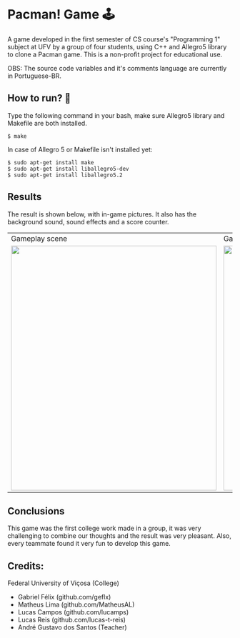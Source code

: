 # Pacman! Game :joystick:

A game developed in the first semester of CS course's "Programming 1" subject at UFV by a group of four students, using C++ and Allegro5 library to clone a Pacman game. 
This is a non-profit project for educational use.

OBS: The source code variables and it's comments language are currently in Portuguese-BR.

## How to run? :running:

Type the following command in your bash, make sure Allegro5 library and Makefile are both installed.
```	
$ make
```
In case of Allegro 5 or Makefile isn't installed yet:

```
$ sudo apt-get install make
$ sudo apt-get install liballegro5-dev
$ sudo apt-get install liballegro5.2
```
## Results

The result is shown below, with in-game pictures. It also has the background sound, sound effects and a score counter.
<table>
  <tr>
     <td>Gameplay scene</td>
     <td>Game over screen</td>
  </tr>
  <tr>
    <td><img src="assets/readme/gameplay.png" width=460 height=548></td>
    <td><img src="assets/readme/wasted.png" width=460 height=548></td>
  </tr>
 </table>

## Conclusions

This game was the first college work made in a group, it was very challenging to combine our thoughts and the result was very pleasant. 
Also, every teammate found it very fun to develop this game.

## Credits:

Federal University of Viçosa (College)

- Gabriel Félix (github.com/geflx)
- Matheus Lima (github.com/MatheusAL)
- Lucas Campos (github.com/lucamps)
- Lucas Reis (github.com/lucas-t-reis)
- André Gustavo dos Santos (Teacher)

